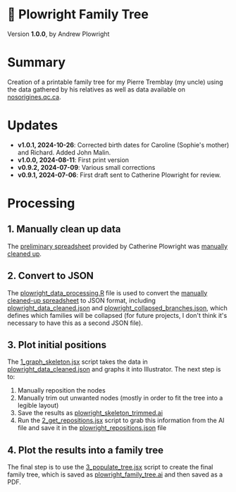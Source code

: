 🌳 Plowright Family Tree
======================================================================================================
Version **1.0.0**, by Andrew Plowright


# Summary

Creation of a printable family tree for my Pierre Tremblay (my uncle) using the data gathered by his relatives as well as data available on [nosorigines.qc.ca](https://www.nosorigines.qc.ca/).

# Updates
- **v1.0.1, 2024-10-26**: Corrected birth dates for Caroline (Sophie's mother) and Richard. Added John Malin.
- **v1.0.0, 2024-08-11**: First print version
- **v0.9.2, 2024-07-09**: Various small corrections
- **v0.9.1, 2024-07-06**: First draft sent to Catherine Plowright for review.

# Processing

## 1. Manually clean up data

The [preliminary spreadsheet](<xlsx/Plowright Fowler tree for Andrew v.1.xlsx>) provided by Catherine Plowright was [manually cleaned up](xlsx/plowright_data_cleaned.xlsx).

## 2. Convert to JSON

The [plowright_data_processing.R](plowright_data_processing.R) file is used to convert the [manually cleaned-up spreadsheet](xlsx/plowright_data_cleaned.xlsx) to JSON format, including [plowright_data_cleaned.json](json/plowright_data_cleaned.json) and [plowright_collapsed_branches.json](json/plowright_collapsed_branches.json), which defines which families will be collapsed (for future projects, I don't think it's necessary to have this as a second JSON file). 

## 3. Plot initial positions

The [1_graph_skeleton.jsx](js/1_graph_skeleton.jsx) script takes the data in [plowright_data_cleaned.json](json/plowright_data_cleaned.json) and graphs it into Illustrator. The next step is to:
1. Manually reposition the nodes
2. Manually trim out unwanted nodes (mostly in order to fit the tree into a legible layout)
4. Save the results as [plowright_skeleton_trimmed.ai](ai/plowright_skeleton_trimmed.ai)
4. Run the [2_get_repositions.jsx](js/2_get_repositions.jsx) script to grab this information from the AI file and save it in the [plowright_repositions.json](json/plowright_repositions.json) file

## 4. Plot the results into a family tree

The final step is to use the [3_populate_tree.jsx](js/3_populate_tree.jsx) script to create the final family tree, which is saved as [plowright_family_tree.ai](ai/plowright_family_tree.ai) and then saved as a PDF. 